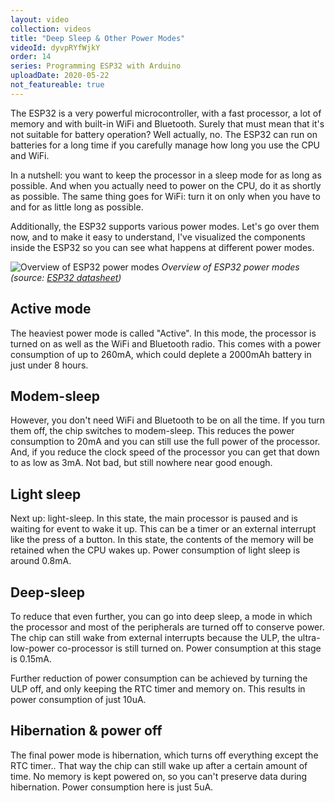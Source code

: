 ```yaml
---
layout: video
collection: videos
title: "Deep Sleep & Other Power Modes"
videoId: dyvpRYfWjkY
order: 14
series: Programming ESP32 with Arduino
uploadDate: 2020-05-22
not_featureable: true
---
```


The ESP32 is a very powerful microcontroller, with a fast processor, a lot of memory and with built-in WiFi and Bluetooth. Surely that must mean that it's not suitable for battery operation? Well actually, no. The ESP32 can run on batteries for a long time if you carefully manage how long you use the CPU and WiFi. 

In a nutshell: you want to keep the processor in a sleep mode for as long as possible. And when you actually need to power on the CPU, do it as shortly as possible. The same thing goes for WiFi: turn it on only when you have to and for as little long as possible.

Additionally, the ESP32 supports various power modes. Let's go over them now, and to make it easy to understand, I've visualized the components inside the ESP32 so you can see what happens at different power modes.

![Overview of ESP32 power modes]({{page.url}}../images/esp32-power-modes.png)
*Overview of ESP32 power modes (source: [ESP32 datasheet](https://www.espressif.com/sites/default/files/documentation/esp32_datasheet_en.pdf))*

## Active mode
The heaviest power mode is called "Active". In this mode, the processor is turned on as well as the WiFi and Bluetooth radio. This comes with a power consumption of up to 260mA, which could deplete a 2000mAh battery in just under 8 hours.

## Modem-sleep
However, you don't need WiFi and Bluetooth to be on all the time. If you turn them off, the chip switches to modem-sleep. This reduces the power consumption to 20mA and you can still use the full power of the processor. And, if you reduce the clock speed of the processor you can get that down to as low as 3mA. Not bad, but still nowhere near good enough.

## Light sleep
Next up: light-sleep. In this state, the main processor is paused and is waiting for event to wake it up. This can be a timer or an external interrupt like the press of a button. In this state, the contents of the memory will be retained when the CPU wakes up. Power consumption of light sleep is around 0.8mA.

## Deep-sleep
To reduce that even further, you can go into deep sleep, a mode in which the processor and most of the peripherals are turned off to conserve power. The chip can still wake from external interrupts because the ULP, the ultra-low-power co-processor is still turned on. Power consumption at this stage is 0.15mA.

Further reduction of power consumption can be achieved by turning the ULP off, and only keeping the RTC timer and memory on. This results in power consumption of just 10uA. 

## Hibernation & power off
The final power mode is hibernation, which turns off everything except the RTC timer.. That way the chip can still wake up after a certain amount of time. No memory is kept powered on, so you can't preserve data during hibernation. Power consumption here is just 5uA.